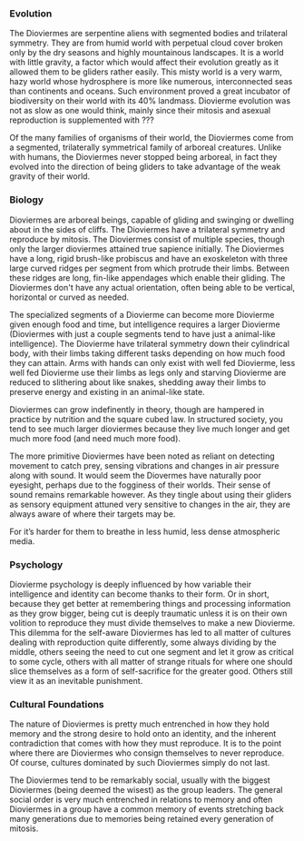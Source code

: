 
### Evolution

The Dioviermes are serpentine aliens with segmented bodies and trilateral symmetry.   They are from humid world with perpetual cloud cover broken only by the dry seasons and highly mountainous landscapes. It is a world with little gravity, a factor which would affect their evolution greatly as it allowed them to be gliders rather easily.  This misty world is a very warm, hazy world whose hydrosphere is more like numerous, interconnected seas than continents and oceans.  Such environment proved a great incubator of biodiversity on their world with its 40% landmass.  Diovierme evolution was not as slow as one would think, mainly since their mitosis and asexual reproduction is supplemented with ???

Of the many families of organisms of their world, the Dioviermes come from a segmented, trilaterally symmetrical family of arboreal creatures.  Unlike with humans, the Dioviermes never stopped being arboreal, in fact they evolved into the direction of being gliders to take advantage of the weak gravity of their world.     

### Biology

Dioviermes are arboreal beings, capable of gliding and swinging or dwelling about in the sides of cliffs.  The Dioviermes have a trilateral symmetry and reproduce by mitosis.  The Dioviermes consist of multiple species, though only the larger dioviermes attained true sapience initially.  The Dioviermes have a long, rigid brush-like probiscus and have an exoskeleton with three large curved ridges per segment from which protrude their limbs.  Between these ridges are long, fin-like appendages which enable their gliding. The Dioviermes don't have any actual orientation, often being able to be vertical, horizontal or curved as needed.

The specialized segments of a Diovierme can become more Diovierme given enough food and time, but intelligence requires a larger Diovierme (Dioviermes with just a couple segments tend to have just a animal-like intelligence).  The Diovierme have trilateral symmetry down their cylindrical body, with their limbs taking different tasks depending on how much food they can attain.  Arms with hands can only exist with well fed Diovierme, less well fed Diovierme use their limbs as legs only and starving Diovierme are reduced to slithering about like snakes, shedding away their limbs to preserve energy and existing in an animal-like state.  

Dioviermes can grow indefinently in theory, though are hampered in practice by nutrition and the square cubed law.  In structured society, you tend to see much larger dioviermes because they live much longer and get much more food (and need much more food).  

The more primitive Dioviermes have been noted as reliant on detecting movement to catch prey, sensing vibrations and changes in air pressure along with sound.  It would seem the Diovermes have naturally poor eyesight, perhaps due to the fogginess of their worlds.  Their sense of sound remains remarkable however.  As they tingle about using their gliders as sensory equipment attuned very sensitive to changes in the air, they are always aware of where their targets may be.

For it’s harder for them to breathe in less humid, less dense atmospheric media.  

### Psychology

Diovierme psychology is deeply influenced by how variable their intelligence and identity can become thanks to their form.  Or in short, because they get better at remembering things and processing information as they grow bigger, being cut is deeply traumatic unless it is on their own volition to reproduce they must divide themselves to make a new Diovierme.  This dilemma for the self-aware Dioviermes has led to all matter of cultures dealing with reproduction quite differently, some always dividing by the middle, others seeing the need to cut one segment and let it grow as critical to some cycle, others with all matter of strange rituals for where one should slice themselves as a form of self-sacrifice for the greater good.  Others still view it as an inevitable punishment.  

### Cultural Foundations  

The nature of Dioviermes is pretty much entrenched in how they hold memory and the strong desire to hold onto an identity, and the inherent contradiction that comes with how they must reproduce.  It is to the point where there are Dioviermes who consign themselves to never reproduce.  Of course, cultures dominated by such Dioviermes simply do not last.

The Dioviermes tend to be remarkably social, usually with the biggest Dioviermes (being deemed the wisest) as the group leaders.  The general social order is very much entrenched in relations to memory and often Dioviermes in a group have a common memory of events stretching back many generations due to memories being retained every generation of mitosis.  
